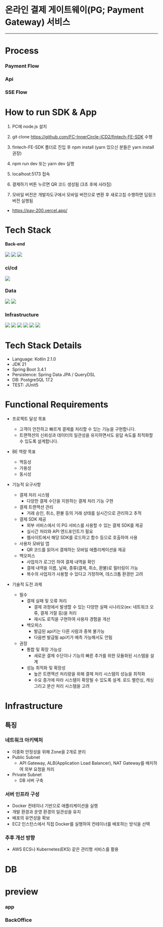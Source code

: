 # 온라인 결제 게이트웨이(PG; Payment Gateway) 서비스
------------------------------------------------------------
# Process

### Payment Flow

### Api

### SSE Flow

# How to run SDK & App

1. PC에 node.js 설치

2. git clone https://github.com/FC-InnerCircle-ICD2/fintech-FE-SDK 수행

3. fintech-FE-SDK 폴더로 진입 후 npm install
   (yarn 있으신 분들은 yarn install 권장)

4. npm run dev 또는 yarn dev 실행

5. localhost:5173 접속

6. 결제하기 버튼 누르면 QR 코드 생성됨 (3초 후에 사라짐) 

7. 모바일 버전은 개발자도구에서 모바일 버전으로 변환 후 새로고침 수행하면 딥링크 버전 실행됨

- https://pay-200.vercel.app/

# Tech Stack
#### Back-end
<img src="https://img.shields.io/badge/kotlin-7F52FF?style=for-the-badge&logo=kotlin&logoColor=white">
<img src="https://img.shields.io/badge/gradle-02303A?style=for-the-badge&logo=gradle&logoColor=white">
<img src="https://img.shields.io/badge/spring-6DB33F?style=for-the-badge&logo=spring&logoColor=white">

### ci/cd
<img src="https://img.shields.io/badge/githubactions-2088FF?style=for-the-badge&logo=githubactions&logoColor=white">

### Data
<img src="https://img.shields.io/badge/postgresql-4169E1?style=for-the-badge&logo=postgresql&logoColor=white">
<img src="https://img.shields.io/badge/redis-FF4438?style=for-the-badge&logo=redis&logoColor=white">

### Infrastructure
<img src="https://img.shields.io/badge/docker-2496ED?style=for-the-badge&logo=docker&logoColor=white">
<img src="https://img.shields.io/badge/amazonec2-FF9900?style=for-the-badge&logo=amazonec2&logoColor=white">
<img src="https://img.shields.io/badge/amazonapigateway-FF4F8B?style=for-the-badge&logo=amazonapigateway&logoColor=white">
<img src="https://img.shields.io/badge/amazonroute53-8C4FFF?style=for-the-badge&logo=amazonroute53&logoColor=white">
<img src="https://img.shields.io/badge/awssecretsmanager-DD344C?style=for-the-badge&logo=awssecretsmanager&logoColor=white">
<img src="https://img.shields.io/badge/amazonwebservices-232F3E?style=for-the-badge&logo=amazonwebservices&logoColor=white">

# Tech Stack Details
- Language: Kotlin 2.1.0
- JDK 21
- Spring Boot 3.4.1
- Persistence: Spring Data JPA / QueryDSL
- DB: PostgreSQL 17.2
- TEST: JUnit5

# Functional Requirements
- 프로젝트 달성 목표
    - 고객이 안전하고 빠르게 결제를 처리할 수 있는 기능을 구현합니다.
    - 트랜잭션의 신뢰성과 데이터의 일관성을 유지하면서도 응답 속도를 최적화할 수 있도록 설계합니다.


- BE 역량 목표
    - 멱등성
    - 가용성
    - 동시성


- 기능적 요구사항
    - 결제 처리 시스템
      - 다양한 결제 수단을 지원하는 결제 처리 기능 구현
    - 결제 트랜잭션 관리
      - 거래 승인, 취소, 환불 등의 거래 상태를 실시간으로 관리하고 추적
    - 결제 SDK 제공 
      - 외부 서비스에서 이 PG 서비스를 사용할 수 있는 결제 SDK를 제공 
      - 실시간 처리와 API 엔드포인트가 필요
      - 웹사이트에서 해당 SDK를 로드하고 함수 등으로 호출하여 사용
    - 사용자 모바일 앱
      - QR 코드를 읽어서 결제하는 모바일 애플리케이션을 제공
    - 백오피스
      - 사업자가 로그인 하여 결제 내역을 확인
      - 결제 내역을 이름, 날짜, 종류(결제, 취소, 환불)로 필터링이 가능
      - 복수의 사업자가 사용할 수 있다고 가정하며, 데스크톱 환경만 고려


- 기술적 도전 과제
    - 필수
        - 결제 실패 및 오류 처리
          - 결제 과정에서 발생할 수 있는 다양한 실패 시나리오(ex: 네트워크 오류, 결제 거절 등)을 처리 
          - 재시도 로직을 구현하여 사용자 경험을 개선
        - 백오피스 
          - 발급된 api키는 다른 사람과 중복 불가능 
          - 다음번 발급될 api키가 예측 가능해서도 안됨
    - 권장
        - 통합 및 확장 가능성
          - 새로운 결제 수단이나 기능의 빠른 추가를 위한 모듈화된 시스템을 설계
        - 성능 최적화 및 확장성
          - 높은 트랜잭션 처리량을 위해 결제 처리 시스템의 성능을 최적화 
          - 수요 증가에 따라 시스템이 확장될 수 있도록 설계. 로드 밸런싱, 캐싱 그리고 분산 처리 시스템을 고려	

# Infrastructure


## 특징
### 네트워크 아키텍처
- 이중화 안정성을 위해 Zone을 2개로 분리
- Public Subnet
    - API Gateway, ALB(Application Load Balancer), NAT Gateway를 배치하여 외부 요청을 처리
- Private Subnet
    - DB 서버 구축

### 서버 인프라 구성
- Docker 컨테이너 기반으로 애플리케이션을 실행
- 개발 환경과 운영 환경의 일관성을 유지
- 배포의 유연성을 확보
- EC2 인스턴스에서 직접 Docker를 실행하여 컨테이너를 배포하는 방식을 선택

### 추후 개선 방향
- AWS ECS나 Kubernetes(EKS) 같은 관리형 서비스를 활용

# DB

# preview

### app

### BackOffice

